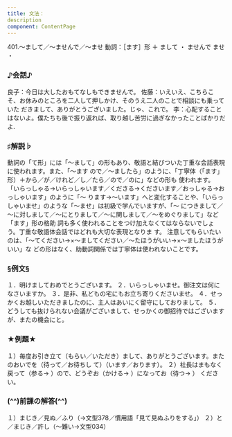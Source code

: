 ```yaml
---
title: 文法：
description
component: ContentPage
---
```



401.～まして／～ませんで／～ませ
動詞：［ます］形 ＋ まして ・
ませんで
ませ ・
### ♪会話♪
良子：今日は大したおもてなしもできませんで。 佐藤：いえいえ、こちらこそ、お休みのところを二人して押しかけ、そのうえ二人のことで相談にも乗っていた だきまして、ありがとうございました。じゃ、これで。
李：心配することはないよ。僕たちも後で振り返れば、取り越し苦労に過ぎなかったことばかりだよ.
### ♯解説♭
動詞の「て形」には「～まして」の形もあり、敬語と結びついた丁重な会話表現に使われます。また、「～ます ので／～ましたら」のように、「丁寧体（「ます」形）＋から／が／けれど／し／たら／ので／のに」などの形も 使われます。
「いらっしゃる→いらっしゃいます／くださる→くださいます／おっしゃる→おっしゃいます」のように「～ ります→～います」へと変化することや、「いらっしゃいませ」のような「～ませ」は初級で学んでいますが、「～ につきまして／～に対しまして／～にとりまして／～に関しまして／～をめぐりまして」など「ます」形の格助 詞も多く使われることをつけ加えなくてはならないでしょう。丁重な敬語体会話ではどれも大切な表現となりま す。
注意してもらいたいのは、「～てください→×～ましてください／～たほうがいい→×～ましたほうがいい」な どの形はなく、助動詞関係では丁寧体は使われないことです。
### §例文§
１．明けましておめでとうございます。
２．いらっしゃいませ。御注文は何になさいますか。
３．是非、私どもの宅にもお立ち寄りくださいませ。
４．せっかくお越しいただきましたのに、主人はあいにく留守にしておりまして。
５．どうしても抜けられない会議がございまして、せっかくの御招待ではございますが、またの機会にと。
### ★例題★
１）毎度お引き立て（もらい／いただき）まして、ありがとうございます。またのおいでを（待って／お待ちし て）（います／おります）。
２）社長はまもなく戻って（参る→ ）ので、どうぞお（かける→ ）になってお（待つ→ ）
ください。
### (^^)前課の解答(^^)
１）まじき／見ぬ／ふり（→文型378／慣用語「見て見ぬふりをする」）
２）と／まじき／許し（～難い→文型034）
